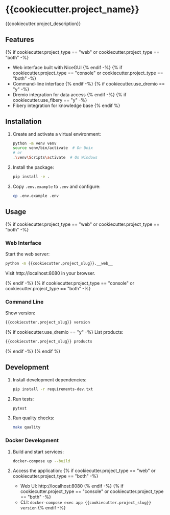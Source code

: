 # {{cookiecutter.project_name}}

{{cookiecutter.project_description}}

## Features

{% if cookiecutter.project_type == "web" or cookiecutter.project_type == "both" -%}
- Web interface built with NiceGUI
{% endif -%}
{% if cookiecutter.project_type == "console" or cookiecutter.project_type == "both" -%}
- Command-line interface
{% endif -%}
{% if cookiecutter.use_dremio == "y" -%}
- Dremio integration for data access
{% endif -%}
{% if cookiecutter.use_fibery == "y" -%}
- Fibery integration for knowledge base
{% endif %}

## Installation

1. Create and activate a virtual environment:
   ```bash
   python -m venv venv
   source venv/bin/activate  # On Unix
   # or
   .\venv\Scripts\activate  # On Windows
   ```

2. Install the package:
   ```bash
   pip install -e .
   ```

3. Copy `.env.example` to `.env` and configure:
   ```bash
   cp .env.example .env
   ```

## Usage

{% if cookiecutter.project_type == "web" or cookiecutter.project_type == "both" -%}
### Web Interface

Start the web server:
```bash
python -m {{cookiecutter.project_slug}}.__web__
```

Visit http://localhost:8080 in your browser.

{% endif -%}
{% if cookiecutter.project_type == "console" or cookiecutter.project_type == "both" -%}
### Command Line

Show version:
```bash
{{cookiecutter.project_slug}} version
```

{% if cookiecutter.use_dremio == "y" -%}
List products:
```bash
{{cookiecutter.project_slug}} products
```
{% endif -%}
{% endif %}

## Development

1. Install development dependencies:
   ```bash
   pip install -r requirements-dev.txt
   ```

2. Run tests:
   ```bash
   pytest
   ```

3. Run quality checks:
   ```bash
   make quality
   ```

### Docker Development

1. Build and start services:
   ```bash
   docker-compose up --build
   ```

2. Access the application:
   {% if cookiecutter.project_type == "web" or cookiecutter.project_type == "both" -%}
   - Web UI: http://localhost:8080
   {% endif -%}
   {% if cookiecutter.project_type == "console" or cookiecutter.project_type == "both" -%}
   - CLI: `docker-compose exec app {{cookiecutter.project_slug}} version`
   {% endif -%}
